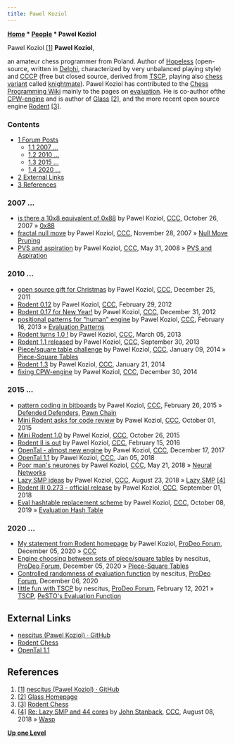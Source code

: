 ```yaml
---
title: Pawel Koziol
---
```

**[Home](Home "Home") \* [People](People "People") \* Pawel Koziol**



 [](https://github.com/nescitus) Pawel Koziol <a id="cite-note-1" href="#cite-ref-1">[1]</a> 
**Pawel Koziol**,  

an amateur chess programmer from Poland. Author of [Hopeless](Hopeless "Hopeless") (open-source, written in [Delphi](Delphi "Delphi"), characterized by very unbalanced playing style) and [CCCP](CCCP "CCCP") (free but closed source, derived from [TSCP](TSCP "TSCP"), playing also [chess variant](Games#ChessVariants "Games") called [knightmate](Knightmate_Chess "Knightmate Chess")). 
Pawel Koziol has contributed to the [Chess Programming Wiki](Home "Home") mainly to the pages on [evaluation](Evaluation "Evaluation"). He is co-author ofthe [CPW-engine](CPW-Engine "CPW-Engine") and is author of [Glass](Glass "Glass") <a id="cite-note-2" href="#cite-ref-2">[2]</a>, and the more recent open source engine [Rodent](Rodent "Rodent") <a id="cite-note-3" href="#cite-ref-3">[3]</a>. 



### Contents


* [1 Forum Posts](#forum-posts)
	+ [1.1 2007 ...](#2007-...)
	+ [1.2 2010 ...](#2010-...)
	+ [1.3 2015 ...](#2015-...)
	+ [1.4 2020 ...](#2020-...)
* [2 External Links](#external-links)
* [3 References](#references)






### 2007 ...


* [is there a 10x8 equivalent of 0x88](http://www.talkchess.com/forum/viewtopic.php?t=17361) by Pawel Koziol, [CCC](CCC "CCC"), October 26, 2007 » [0x88](0x88 "0x88")
* [fractal null move](http://www.talkchess.com/forum/viewtopic.php?t=18081) by Pawel Koziol, [CCC](CCC "CCC"), November 28, 2007 » [Null Move Pruning](Null_Move_Pruning "Null Move Pruning")
* [PVS and aspiration](http://www.talkchess.com/forum/viewtopic.php?t=21516) by Pawel Koziol, [CCC](CCC "CCC"), May 31, 2008 » [PVS and Aspiration](PVS_and_Aspiration "PVS and Aspiration")


### 2010 ...


* [open source gift for Christmas](http://www.talkchess.com/forum/viewtopic.php?t=41590) by Pawel Koziol, [CCC](CCC "CCC"), December 25, 2011
* [Rodent 0.12](http://www.talkchess.com/forum/viewtopic.php?t=42687) by Pawel Koziol, [CCC](CCC "CCC"), February 29, 2012
* [Rodent 0.17 for New Year!](http://www.talkchess.com/forum/viewtopic.php?t=46686) by Pawel Koziol, [CCC](CCC "CCC"), December 31, 2012
* [positional patterns for "human" engine](http://www.talkchess.com/forum/viewtopic.php?t=47250) by Pawel Koziol, [CCC](CCC "CCC"), February 16, 2013 » [Evaluation Patterns](Evaluation_Patterns "Evaluation Patterns")
* [Rodent turns 1.0 !](http://www.talkchess.com/forum/viewtopic.php?t=47417) by Pawel Koziol, [CCC](CCC "CCC"), March 05, 2013
* [Rodent 1.1 released](http://www.talkchess.com/forum/viewtopic.php?t=49517) by Pawel Koziol, [CCC](CCC "CCC"), September 30, 2013
* [Piece/square table challenge](http://www.talkchess.com/forum/viewtopic.php?t=50840) by Pawel Koziol, [CCC](CCC "CCC"), January 09, 2014 » [Piece-Square Tables](Piece-Square_Tables "Piece-Square Tables")
* [Rodent 1.3](http://www.talkchess.com/forum/viewtopic.php?t=50988) by Pawel Koziol, [CCC](CCC "CCC"), January 21, 2014
* [fixing CPW-engine](http://www.talkchess.com/forum/viewtopic.php?t=54802) by Pawel Koziol, [CCC](CCC "CCC"), December 30, 2014


### 2015 ...


* [pattern coding in bitboards](http://www.talkchess.com/forum/viewtopic.php?t=55477) by Pawel Koziol, [CCC](CCC "CCC"), February 26, 2015 » [Defended Defenders](Defended_Pawns_(Bitboards)#DefendedDefenders "Defended Pawns (Bitboards)"), [Pawn Chain](Pawn_Chain "Pawn Chain")
* [Mini Rodent asks for code review](http://www.talkchess.com/forum/viewtopic.php?t=57805) by Pawel Koziol, [CCC](CCC "CCC"), October 01, 2015
* [Mini Rodent 1.0](http://www.talkchess.com/forum/viewtopic.php?t=58052) by Pawel Koziol, [CCC](CCC "CCC"), October 26, 2015
* [Rodent II is out](http://www.talkchess.com/forum/viewtopic.php?t=59257) by Pawel Koziol, [CCC](CCC "CCC"), February 15, 2016
* [OpenTal - almost new engine](http://www.talkchess.com/forum/viewtopic.php?t=66042) by Pawel Koziol, [CCC](CCC "CCC"), December 17, 2017
* [OpenTal 1.1](http://www.talkchess.com/forum3/viewtopic.php?f=2&t=66248) by Pawel Koziol, [CCC](CCC "CCC"), Jan 05, 2018
* [Poor man's neurones](http://www.talkchess.com/forum3/viewtopic.php?f=7&t=67524) by Pawel Koziol, [CCC](CCC "CCC"), May 21, 2018 » [Neural Networks](Neural_Networks "Neural Networks")
* [Lazy SMP ideas](http://www.talkchess.com/forum3/viewtopic.php?f=7&t=68278&start=2) by Pawel Koziol, [CCC](CCC "CCC"), August 23, 2018 » [Lazy SMP](Lazy_SMP "Lazy SMP") <a id="cite-note-4" href="#cite-ref-4">[4]</a>
* [Rodent III 0.273 - official release](http://www.talkchess.com/forum3/viewtopic.php?f=2&t=68343) by Pawel Koziol, [CCC](CCC "CCC"), September 01, 2018
* [Eval hashtable replacement scheme](http://www.talkchess.com/forum3/viewtopic.php?f=7&t=72030) by Pawel Koziol, [CCC](CCC "CCC"), October 08, 2019 » [Evaluation Hash Table](Evaluation_Hash_Table "Evaluation Hash Table")


### 2020 ...


* [My statement from Rodent homepage](https://prodeo.actieforum.com/t118-my-statement-from-rodent-homepage) by Pawel Koziol, [ProDeo Forum](Computer_Chess_Forums "Computer Chess Forums"), December 05, 2020 » [CCC](CCC "CCC")
* [Engine choosing between sets of piece/square tables](https://prodeo.actieforum.com/t120-engine-choosing-between-sets-of-piece-square-tables) by nescitus, [ProDeo Forum](Computer_Chess_Forums "Computer Chess Forums"), December 05, 2020 » [Piece-Square Tables](Piece-Square_Tables "Piece-Square Tables")
* [Controlled randomness of evaluation function](https://prodeo.actieforum.com/t123-controlled-randomness-of-evaluation-function) by nescitus, [ProDeo Forum](Computer_Chess_Forums "Computer Chess Forums"), December 06, 2020
* [little fun with TSCP](https://prodeo.actieforum.com/t252-little-fun-with-tscp) by nescitus, [ProDeo Forum](Computer_Chess_Forums "Computer Chess Forums"), February 12, 2021 » [TSCP](TSCP "TSCP"), [PeSTO's Evaluation Function](PeSTO%27s_Evaluation_Function "PeSTO's Evaluation Function")


## External Links


* [nescitus (Pawel Koziol) · GitHub](https://github.com/nescitus)
* [Rodent Chess](http://www.pkoziol.cal24.pl/rodent/rodent.htm)
* [OpenTal 1.1](http://www.pkoziol.cal24.pl/opental/)


## References


1. <a id="cite-ref-1" href="#cite-note-1">[1]</a> [nescitus (Pawel Koziol) · GitHub](https://github.com/nescitus)
2. <a id="cite-ref-2" href="#cite-note-2">[2]</a> [Glass Homepage](http://www.pkoziol.cal24.pl/glass/)
3. <a id="cite-ref-3" href="#cite-note-3">[3]</a> [Rodent Chess](http://www.pkoziol.cal24.pl/rodent/rodent.htm)
4. <a id="cite-ref-4" href="#cite-note-4">[4]</a> [Re: Lazy SMP and 44 cores](http://www.talkchess.com/forum3/viewtopic.php?f=7&t=68154&start=7) by [John Stanback](John_Stanback "John Stanback"), [CCC](CCC "CCC"), August 08, 2018 » [Wasp](Wasp "Wasp")

**[Up one Level](People "People")**







 
